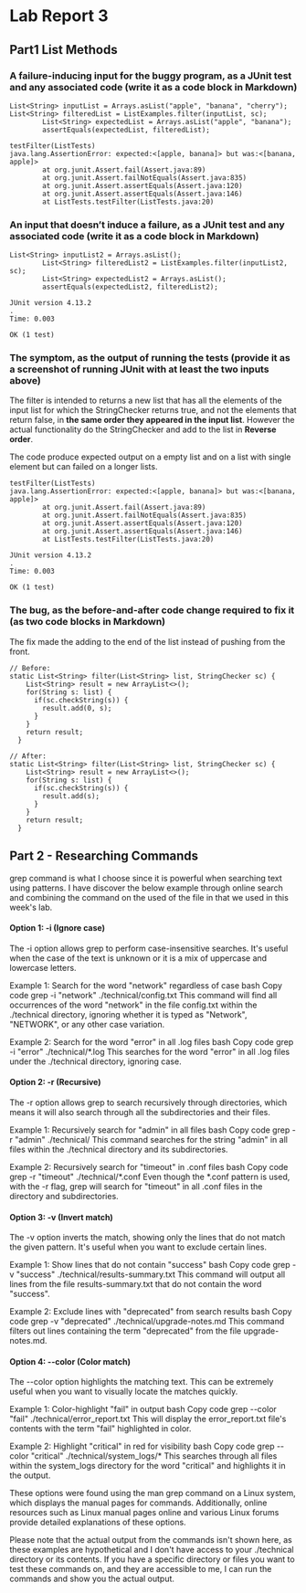 # Lab Report 3

## Part1 List Methods
### A failure-inducing input for the buggy program, as a JUnit test and any associated code (write it as a code block in Markdown)
```
List<String> inputList = Arrays.asList("apple", "banana", "cherry");
List<String> filteredList = ListExamples.filter(inputList, sc);
        List<String> expectedList = Arrays.asList("apple", "banana");
        assertEquals(expectedList, filteredList);

testFilter(ListTests)
java.lang.AssertionError: expected:<[apple, banana]> but was:<[banana, apple]>
        at org.junit.Assert.fail(Assert.java:89)
        at org.junit.Assert.failNotEquals(Assert.java:835)
        at org.junit.Assert.assertEquals(Assert.java:120)
        at org.junit.Assert.assertEquals(Assert.java:146)
        at ListTests.testFilter(ListTests.java:20)
```

### An input that doesn’t induce a failure, as a JUnit test and any associated code (write it as a code block in Markdown)
```
List<String> inputList2 = Arrays.asList();
        List<String> filteredList2 = ListExamples.filter(inputList2, sc);
        List<String> expectedList2 = Arrays.asList();
        assertEquals(expectedList2, filteredList2);

JUnit version 4.13.2
.
Time: 0.003

OK (1 test)
```


### The symptom, as the output of running the tests (provide it as a screenshot of running JUnit with at least the two inputs above)

The filter is intended to returns a new list that has all the elements of the input list for which the StringChecker returns true, and not the elements that return false, in
**the same order they appeared in the input list**. However the actual functionality do the StringChecker and add to the list in **Reverse order**.

The code produce expected output on a empty list and on a list with single element but can failed on a longer lists.
```
testFilter(ListTests)
java.lang.AssertionError: expected:<[apple, banana]> but was:<[banana, apple]>
        at org.junit.Assert.fail(Assert.java:89)
        at org.junit.Assert.failNotEquals(Assert.java:835)
        at org.junit.Assert.assertEquals(Assert.java:120)
        at org.junit.Assert.assertEquals(Assert.java:146)
        at ListTests.testFilter(ListTests.java:20)

JUnit version 4.13.2
.
Time: 0.003

OK (1 test)
```

### The bug, as the before-and-after code change required to fix it (as two code blocks in Markdown)

The fix made the adding to the end of the list instead of pushing from the front.
```
// Before:
static List<String> filter(List<String> list, StringChecker sc) {
    List<String> result = new ArrayList<>();
    for(String s: list) {
      if(sc.checkString(s)) {
        result.add(0, s);
      }
    }
    return result;
  }

// After:
static List<String> filter(List<String> list, StringChecker sc) {
    List<String> result = new ArrayList<>();
    for(String s: list) {
      if(sc.checkString(s)) {
        result.add(s);
      }
    }
    return result;
  }
```

## Part 2 - Researching Commands

grep command is what I choose since it is powerful when searching text using patterns. I have discover the below example through online search and combining the command on the used of the file in that we used in this week's lab.

#### Option 1: -i (Ignore case)
The -i option allows grep to perform case-insensitive searches. It's useful when the case of the text is unknown or it is a mix of uppercase and lowercase letters.

Example 1: Search for the word "network" regardless of case
bash
Copy code
grep -i "network" ./technical/config.txt
This command will find all occurrences of the word "network" in the file config.txt within the ./technical directory, ignoring whether it is typed as "Network", "NETWORK", or any other case variation.

Example 2: Search for the word "error" in all .log files
bash
Copy code
grep -i "error" ./technical/*.log
This searches for the word "error" in all .log files under the ./technical directory, ignoring case.

#### Option 2: -r (Recursive)
The -r option allows grep to search recursively through directories, which means it will also search through all the subdirectories and their files.

Example 1: Recursively search for "admin" in all files
bash
Copy code
grep -r "admin" ./technical/
This command searches for the string "admin" in all files within the ./technical directory and its subdirectories.

Example 2: Recursively search for "timeout" in .conf files
bash
Copy code
grep -r "timeout" ./technical/*.conf
Even though the *.conf pattern is used, with the -r flag, grep will search for "timeout" in all .conf files in the directory and subdirectories.

#### Option 3: -v (Invert match)
The -v option inverts the match, showing only the lines that do not match the given pattern. It's useful when you want to exclude certain lines.

Example 1: Show lines that do not contain "success"
bash
Copy code
grep -v "success" ./technical/results-summary.txt
This command will output all lines from the file results-summary.txt that do not contain the word "success".

Example 2: Exclude lines with "deprecated" from search results
bash
Copy code
grep -v "deprecated" ./technical/upgrade-notes.md
This command filters out lines containing the term "deprecated" from the file upgrade-notes.md.

#### Option 4: --color (Color match)
The --color option highlights the matching text. This can be extremely useful when you want to visually locate the matches quickly.

Example 1: Color-highlight "fail" in output
bash
Copy code
grep --color "fail" ./technical/error_report.txt
This will display the error_report.txt file's contents with the term "fail" highlighted in color.

Example 2: Highlight "critical" in red for visibility
bash
Copy code
grep --color "critical" ./technical/system_logs/*
This searches through all files within the system_logs directory for the word "critical" and highlights it in the output.

These options were found using the man grep command on a Linux system, which displays the manual pages for commands. Additionally, online resources such as Linux manual pages online and various Linux forums provide detailed explanations of these options.

Please note that the actual output from the commands isn't shown here, as these examples are hypothetical and I don't have access to your ./technical directory or its contents. If you have a specific directory or files you want to test these commands on, and they are accessible to me, I can run the commands and show you the actual output.

